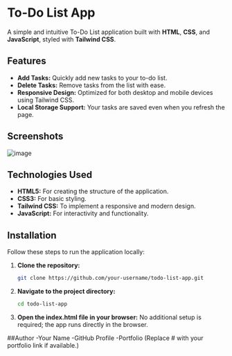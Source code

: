 # To-Do List App  
A simple and intuitive To-Do List application built with **HTML**, **CSS**, and **JavaScript**, styled with **Tailwind CSS**.  

## Features  
- **Add Tasks:** Quickly add new tasks to your to-do list.  
- **Delete Tasks:** Remove tasks from the list with ease.  
- **Responsive Design:** Optimized for both desktop and mobile devices using Tailwind CSS.  
- **Local Storage Support:** Your tasks are saved even when you refresh the page.  

## Screenshots  
![image](https://github.com/user-attachments/assets/bc839b95-d759-40bc-8037-9eb34c43ac36)  

## Technologies Used  
- **HTML5:** For creating the structure of the application.  
- **CSS3:** For basic styling.  
- **Tailwind CSS:** To implement a responsive and modern design.  
- **JavaScript:** For interactivity and functionality.  

## Installation  
Follow these steps to run the application locally:  

1. **Clone the repository:**  
   ```bash  
   git clone https://github.com/your-username/todo-list-app.git


2. **Navigate to the project directory:**
   ```bash
   cd todo-list-app

3. **Open the index.html file in your browser:**
No additional setup is required; the app runs directly in the browser.


##Author
-Your Name
-GitHub Profile
-Portfolio (Replace # with your portfolio link if available.)


